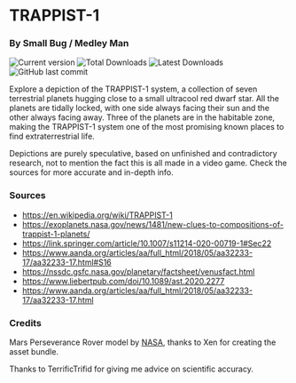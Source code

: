 # TRAPPIST-1
### By Small Bug / Medley Man

![Current version](https://img.shields.io/github/manifest-json/v/Leopard501/TRAPPIST-1)
![Total Downloads](https://img.shields.io/github/downloads/Leopard501/TRAPPIST-1/total)
![Latest Downloads](https://img.shields.io/github/downloads/Leopard501/TRAPPIST-1/latest/total)
![GitHub last commit](https://img.shields.io/github/last-commit/Leopard501/TRAPPIST-1)

Explore a depiction of the TRAPPIST-1 system, a collection of seven terrestrial planets hugging close to a small 
ultracool red dwarf star. All the planets are tidally locked, with one side always facing their sun and the other 
always facing away. Three of the planets are in the habitable zone, making the TRAPPIST-1 system one of the most 
promising known places to find extraterrestrial life.  
  
Depictions are purely speculative, based on unfinished and contradictory research, not to mention the fact this is all 
made in a video game. Check the sources for more accurate and in-depth info.

### Sources
  - https://en.wikipedia.org/wiki/TRAPPIST-1
  - https://exoplanets.nasa.gov/news/1481/new-clues-to-compositions-of-trappist-1-planets/
  - https://link.springer.com/article/10.1007/s11214-020-00719-1#Sec22  
  - https://www.aanda.org/articles/aa/full_html/2018/05/aa32233-17/aa32233-17.html#S16
  - https://nssdc.gsfc.nasa.gov/planetary/factsheet/venusfact.html
  - https://www.liebertpub.com/doi/10.1089/ast.2020.2277
  - https://www.aanda.org/articles/aa/full_html/2018/05/aa32233-17/aa32233-17.html

### Credits
Mars Perseverance Rover model by [NASA](https://nasa3d.arc.nasa.gov/models), thanks to Xen for creating the asset 
bundle.

Thanks to TerrificTrifid for giving me advice on scientific accuracy.